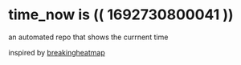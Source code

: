 # time_now is (( 1692730800041 ))

an automated repo that shows the currnent time

inspired by [breakingheatmap](https://github.com/breakingheatmap/breakingheatmap)